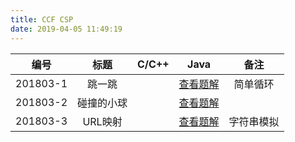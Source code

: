 ```yaml
---
title: CCF CSP
date: 2019-04-05 11:49:19
---
```


|   编号   |    标题    | C/C++ |                         Java                         |    备注    |
| :------: | :--------: | :---: | :--------------------------------------------------: | :--------: |
| 201803-1 |   跳一跳   |       |    [查看题解](/2018/06/05/ccf-csp-20180301-jump/)    |  简单循环  |
| 201803-2 | 碰撞的小球 |       |   [查看题解](/2018/06/06/ccf-csp-20180302-crash/)    |            |
| 201803-3 |  URL映射   |       | [查看题解](/2018/06/06/ccf-csp-20180303-urlmapping/) | 字符串模拟 |


